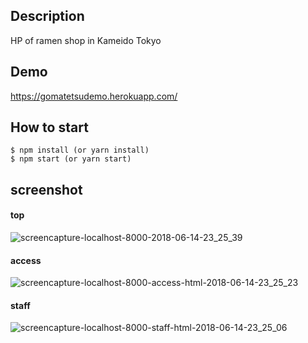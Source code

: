 ## Description
HP of ramen shop in Kameido Tokyo

## Demo
https://gomatetsudemo.herokuapp.com/

## How to start
```
$ npm install (or yarn install)
$ npm start (or yarn start)
```

## screenshot
#### top
![screencapture-localhost-8000-2018-06-14-23_25_39](https://user-images.githubusercontent.com/21980922/41418266-57e9cda8-702a-11e8-9cf9-3d72dd10cde9.png)

#### access
![screencapture-localhost-8000-access-html-2018-06-14-23_25_23](https://user-images.githubusercontent.com/21980922/41418277-5d939f40-702a-11e8-9016-b7e7c5a03d45.png)

#### staff
![screencapture-localhost-8000-staff-html-2018-06-14-23_25_06](https://user-images.githubusercontent.com/21980922/41418297-63280c70-702a-11e8-822f-f116048930e7.png)
